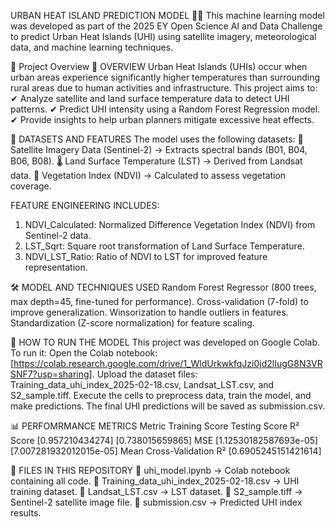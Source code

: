URBAN HEAT ISLAND PREDICTION MODEL 🌆🔥
This machine learning model was developed as part of the 2025 EY Open Science AI and Data Challenge to predict Urban Heat Islands (UHI) using satellite imagery, meteorological data, and machine learning techniques.

📌 Project Overview
📌 OVERVIEW
Urban Heat Islands (UHIs) occur when urban areas experience significantly higher temperatures than surrounding rural areas due to human activities and infrastructure. This project aims to:
✔ Analyze satellite and land surface temperature data to detect UHI patterns.
✔ Predict UHI intensity using a Random Forest Regression model.
✔ Provide insights to help urban planners mitigate excessive heat effects.

📂 DATASETS AND FEATURES
The model uses the following datasets:
📍 Satellite Imagery Data (Sentinel-2) → Extracts spectral bands (B01, B04, B06, B08).
🌡 Land Surface Temperature (LST) → Derived from Landsat data.
🌱 Vegetation Index (NDVI) → Calculated to assess vegetation coverage.

FEATURE ENGINEERING INCLUDES:
1. NDVI_Calculated: Normalized Difference Vegetation Index (NDVI) from Sentinel-2 data.
2. LST_Sqrt: Square root transformation of Land Surface Temperature.
3. NDVI_LST_Ratio: Ratio of NDVI to LST for improved feature representation.

🛠️ MODEL AND TECHNIQUES USED
Random Forest Regressor (800 trees, max depth=45, fine-tuned for performance).
Cross-validation (7-fold) to improve generalization.
Winsorization to handle outliers in features.
Standardization (Z-score normalization) for feature scaling.

🚀 HOW TO RUN THE MODEL
This project was developed on Google Colab. To run it:
Open the Colab notebook: [https://colab.research.google.com/drive/1_WldUrkwkfqJzi0jd2lIugG8N3VRSNF7?usp=sharing].
Upload the dataset files: Training_data_uhi_index_2025-02-18.csv, Landsat_LST.csv, and S2_sample.tiff.
Execute the cells to preprocess data, train the model, and make predictions.
The final UHI predictions will be saved as submission.csv.

📊 PERFOMRMANCE METRICS
Metric	Training Score	Testing Score
R² Score	[0.957210434274]	[0.738015659865]
MSE	[1.12530182587693e-05]	[7.007281932012015e-05]
Mean Cross-Validation R²	[0.6905245151421614]	

📎 FILES IN THIS REPOSITORY
📂 uhi_model.ipynb → Colab notebook containing all code.
📂 Training_data_uhi_index_2025-02-18.csv → UHI training dataset.
📂 Landsat_LST.csv → LST dataset.
📂 S2_sample.tiff → Sentinel-2 satellite image file.
📂 submission.csv → Predicted UHI index results.
